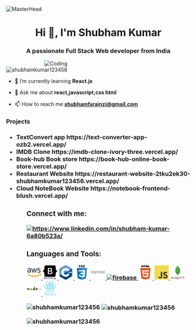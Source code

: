 ![MasterHead](https://pbs.twimg.com/media/DQlOsZyVAAAXfAx.jpg)

<h1 align="center">Hi 👋, I'm Shubham Kumar</h1>
<h3 align="center">A passionate Full Stack Web developer from India</h3>
<img align="right" alt="Coding" width="400" src="https://cdn.dribbble.com/users/1162077/screenshots/3848914/programmer.gif">
<p align="left"> <img src="https://komarev.com/ghpvc/?username=shubhamkumar123456&label=Profile%20views&color=0e75b6&style=flat" alt="shubhamkumar123456" /> </p>

- 🌱 I’m currently learning **React.js**

- 💬 Ask me about **react,javascript,css html**

- 📫 How to reach me **shubhamfarainzi@gmail.com**
<h3>Projects<h3/>
<ul>
  <li>TextConvert app  https://text-converter-app-ozb2.vercel.app/</> 
      <li>IMDB Clone  https://imdb-clone-ivory-three.vercel.app/</> 
   <li>Book-hub Book store  https://book-hub-online-book-store.vercel.app/</> 
     <li>Restaurant Website https://restaurant-website-2tku2ek30-shubhamkumar123456.vercel.app/</li>
     <li>Cloud NoteBook Website https://notebook-frontend-blush.vercel.app/</li>
  <ul/>

<h3 align="left">Connect with me:</h3>
<p align="left">
<a href="https://linkedin.com/in/https://www.linkedin.com/in/shubham-kumar-6a80b523a/" target="blank"><img align="center" src="https://raw.githubusercontent.com/rahuldkjain/github-profile-readme-generator/master/src/images/icons/Social/linked-in-alt.svg" alt="https://www.linkedin.com/in/shubham-kumar-6a80b523a/" height="30" width="40" /></a>
</p>

<h3 align="left">Languages and Tools:</h3>
<p align="left"> <a href="https://aws.amazon.com" target="_blank" rel="noreferrer"> <img src="https://raw.githubusercontent.com/devicons/devicon/master/icons/amazonwebservices/amazonwebservices-original-wordmark.svg" alt="aws" width="40" height="40"/> </a> <a href="https://getbootstrap.com" target="_blank" rel="noreferrer"> <img src="https://raw.githubusercontent.com/devicons/devicon/master/icons/bootstrap/bootstrap-plain-wordmark.svg" alt="bootstrap" width="40" height="40"/> </a> <a href="https://www.w3schools.com/cpp/" target="_blank" rel="noreferrer"> <img src="https://raw.githubusercontent.com/devicons/devicon/master/icons/cplusplus/cplusplus-original.svg" alt="cplusplus" width="40" height="40"/> </a> <a href="https://www.w3schools.com/css/" target="_blank" rel="noreferrer"> <img src="https://raw.githubusercontent.com/devicons/devicon/master/icons/css3/css3-original-wordmark.svg" alt="css3" width="40" height="40"/> </a> <a href="https://expressjs.com" target="_blank" rel="noreferrer"> <img src="https://raw.githubusercontent.com/devicons/devicon/master/icons/express/express-original-wordmark.svg" alt="express" width="40" height="40"/> </a> <a href="https://firebase.google.com/" target="_blank" rel="noreferrer"> <img src="https://www.vectorlogo.zone/logos/firebase/firebase-icon.svg" alt="firebase" width="40" height="40"/> </a> <a href="https://www.w3.org/html/" target="_blank" rel="noreferrer"> <img src="https://raw.githubusercontent.com/devicons/devicon/master/icons/html5/html5-original-wordmark.svg" alt="html5" width="40" height="40"/> </a> <a href="https://developer.mozilla.org/en-US/docs/Web/JavaScript" target="_blank" rel="noreferrer"> <img src="https://raw.githubusercontent.com/devicons/devicon/master/icons/javascript/javascript-original.svg" alt="javascript" width="40" height="40"/> </a> <a href="https://www.mongodb.com/" target="_blank" rel="noreferrer"> <img src="https://raw.githubusercontent.com/devicons/devicon/master/icons/mongodb/mongodb-original-wordmark.svg" alt="mongodb" width="40" height="40"/> </a> <a href="https://nodejs.org" target="_blank" rel="noreferrer"> <img src="https://raw.githubusercontent.com/devicons/devicon/master/icons/nodejs/nodejs-original-wordmark.svg" alt="nodejs" width="40" height="40"/> </a> <a href="https://reactjs.org/" target="_blank" rel="noreferrer"> <img src="https://raw.githubusercontent.com/devicons/devicon/master/icons/react/react-original-wordmark.svg" alt="react" width="40" height="40"/> </a> </p>

<p><img align="left" src="https://github-readme-stats.vercel.app/api/top-langs?username=shubhamkumar123456&show_icons=true&locale=en&layout=compact" alt="shubhamkumar123456" /></p>

<p>&nbsp;<img align="center" src="https://github-readme-stats.vercel.app/api?username=shubhamkumar123456&show_icons=true&locale=en" alt="shubhamkumar123456" /></p>

<p><img align="center" src="https://github-readme-streak-stats.herokuapp.com/?user=shubhamkumar123456&" alt="shubhamkumar123456" /></p>
